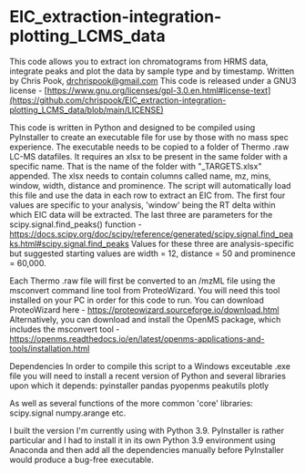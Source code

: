 # EIC_extraction-integration-plotting_LCMS_data
This code allows you to extract ion chromatograms from HRMS data, integrate peaks and plot the data by sample type and by timestamp.
Written by Chris Pook, drchrispook@gmail.com
This code is released under a GNU3 license - [https://www.gnu.org/licenses/gpl-3.0.en.html#license-text](https://github.com/chrispook/EIC_extraction-integration-plotting_LCMS_data/blob/main/LICENSE)

This code is written in Python and designed to be compiled using PyInstaller to create an executable file for use by those with no mass spec experience.
The executable needs to be copied to a folder of Thermo .raw LC-MS datafiles. It requires an xlsx to be present in the same folder with a specific name. That is the name of the folder with "_TARGETS.xlsx" appended. The xlsx needs to contain columns called name, mz, mins, window, width, distance and prominence. The script will automatically load this file and use the data in each row to extract an EIC from. The first four values are specific to your analysis, 'window' being the RT delta within which EIC data will be extracted. The last three are parameters for the scipy.signal.find_peaks() function - https://docs.scipy.org/doc/scipy/reference/generated/scipy.signal.find_peaks.html#scipy.signal.find_peaks
Values for these three are analysis-specific but suggested starting values are width = 12, distance = 50 and prominence = 60,000. 

Each Thermo .raw file will first be converted to an /mzML file using the msconvert command line tool from ProteoWizard. You will need this tool installed on your PC in order for this code to run. You can download ProteoWizard here - https://proteowizard.sourceforge.io/download.html
Alternatively, you can download and install the OpenMS package, which includes the msconvert tool - https://openms.readthedocs.io/en/latest/openms-applications-and-tools/installation.html

Dependencies
In order to compile this script to a Windows exceutable .exe file you will need to install a recent version of Python and several libraries upon which it depends:
pyinstaller
pandas
pyopenms
peakutils
plotly

As well as several functions of the more common 'core' libraries:
scipy.signal
numpy.arange
etc.

I built the version I'm currently using with Python 3.9. PyInstaller is rather particular and I had to install it in its own Python 3.9 environment using Anaconda and then add all the dependencies manually before PyInstaller would produce a bug-free executable.
